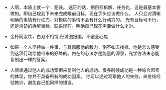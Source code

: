 - 人啊，本质上就一个：犯贱。 迷茫的话，把目标拆解、任务化，这是最基本要做的。即自己规划下未来完成眼前目标，现在手头应该做什么。 人只会对清晰明确的事情有行动力，对模糊的事情不会有什么行动力的。 光有目标可不行，还是清楚的拆解目标，联系现在，明确自己现在需要做什么才对。

- 金杯同汝饮，白刃不相饶.丹诚图报国，不避圣心焦

-  如果一个人坚持做一件事，与其佩服他的毅力，倒不如去找找，他是怎么感受到这项行动给他带来的好处的。内在的心法才是能量的源泉，光学方法未必能复制出一样的答案。

- 人很难通过他人的成功案例来复制他人的成功。很多时候成功是一种综合因素的体现，你并不具备所有的成功因素。
  你可以通过观察他人的失败，来总结经验教训，避免自己犯同样的错误。